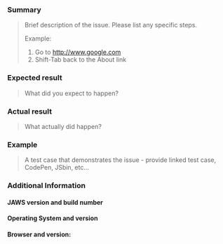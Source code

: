 ### Summary

> Brief description of the issue. Please list any specific steps.
> 
> Example:
> 1. Go to http://www.google.com
> 2. Shift-Tab back to the About link

### Expected result

> What did you expect to happen?

### Actual result

> What actually did happen?

### Example

> A test case that demonstrates the issue - provide linked test case, CodePen, JSbin, etc...

### Additional Information

#### JAWS version and build number


 
#### Operating System and version



#### Browser and version:


